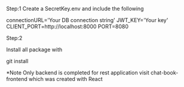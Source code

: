 Step:1
Create a SecretKey.env and include the following

connectionURL='Your DB connection string'
JWT_KEY='Your key'
CLIENT_PORT=http://localhost:8000
PORT=8080

Step:2

Install all package with 

git install

*Note
Only backend is completed for rest application visit chat-book-frontend which was created with React
